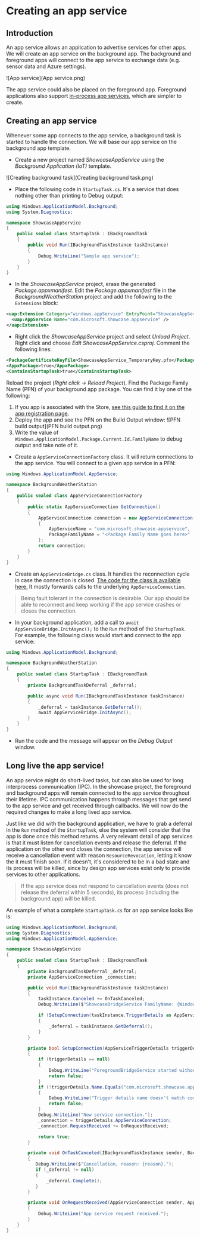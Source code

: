 ---
---
# Creating an app service

## Introduction

An app service allows an application to advertise services for other apps. We will create an app service on the background app. The background and foreground apps will connect to the app service to exchange data (e.g. sensor data and Azure settings).

![App service](App service.png)

The app service could also be placed on the foreground app. Foreground applications also support [in-process app services](https://docs.microsoft.com/en-us/windows/uwp/launch-resume/convert-app-service-in-process), which are simpler to create.

## Creating an app service

Whenever some app connects to the app service, a background task is started to handle the connection. We will base our app service on the background app template.

* Create a new project named *ShowcaseAppService* using the *Background Application (IoT)* template.

![Creating background task](Creating background task.png)

* Place the following code in `StartupTask.cs`. It's a service that does nothing other than printing to Debug output:

```cs
using Windows.ApplicationModel.Background;
using System.Diagnostics;

namespace ShowcaseAppService
{
    public sealed class StartupTask : IBackgroundTask
    {
        public void Run(IBackgroundTaskInstance taskInstance)
        {
            Debug.WriteLine("Sample app service");
        }
    }
}
```

* In the *ShowcaseAppService* project, erase the generated *Package.appxmanifest*. Edit the *Package.appxmanifest* file in the *BackgroundWeatherStation* project and add the following to the `Extensions` block:

```xml
<uap:Extension Category="windows.appService" EntryPoint="ShowcaseAppService.StartupTask">
  <uap:AppService Name="com.microsoft.showcase.appservice" />
</uap:Extension>
```

* Right click the *ShowcaseAppService* project and select *Unload Project*. Right click and choose *Edit ShowcaseAppService.csproj*. Comment the following lines:

```xml
<PackageCertificateKeyFile>ShowcaseAppService_TemporaryKey.pfx</PackageCertificateKeyFile>
<AppxPackage>true</AppxPackage>
<ContainsStartupTask>true</ContainsStartupTask>
```

Reload the project (*Right click -> Reload Project*). Find the Package Family Name (PFN) of your background app package. You can find it by one of the following:

1. If you app is associated with the Store, [see this guide to find it on the app registration page](../StoreDeployment/README.md).
2. Deploy the app and see the PFN on the Build Output window:
![PFN build output](PFN build output.png)
3. Write the value of `Windows.ApplicationModel.Package.Current.Id.FamilyName` to debug output and take note of it.

* Create a `AppServiceConnectionFactory` class. It will return connections to the app service. You will connect to a given app service in a PFN:

```cs
using Windows.ApplicationModel.AppService;

namespace BackgroundWeatherStation
{
    public sealed class AppServiceConnectionFactory
    {
        public static AppServiceConnection GetConnection()
        {
            AppServiceConnection connection = new AppServiceConnection()
            {
                AppServiceName = "com.microsoft.showcase.appservice",
                PackageFamilyName = "<Package Family Name goes here>"
            };
            return connection;
        }
    }
}
```

* Create an `AppServiceBridge.cs` class. It handles the reconnection cycle in case the connection is closed. [The code for the class is available here.](https://github.com/ms-iot/devex_project/blob/master/CS/BackgroundWeatherStation/AppServiceBridge.cs) It mostly forwards calls to the underlying `AppServiceConnection`.

> Being fault tolerant in the connection is desirable. Our app should be able to reconnect and keep working if the app service crashes or closes the connection.

* In your background application, add a call to `await AppServiceBridge.InitAsync();` to the `Run` method of the `StartupTask`. For example, the following class would start and connect to the app service:

```cs
using Windows.ApplicationModel.Background;

namespace BackgroundWeatherStation
{
    public sealed class StartupTask : IBackgroundTask
    {
        private BackgroundTaskDeferral _deferral;

        public async void Run(IBackgroundTaskInstance taskInstance)
        {
            _deferral = taskInstance.GetDeferral();
            await AppServiceBridge.InitAsync();
        }
    }
}
```

* Run the code and the message will appear on the *Debug Output* window.

## Long live the app service!

An app service might do short-lived tasks, but can also be used for long interprocess communication (IPC). In the showcase project, the foreground and background apps will remain connected to the app service throughout their lifetime. IPC communication happens through messages that get send to the app service and get received through callbacks. We will now do the required changes to make a long lived app service.

Just like we did with the background application, we have to grab a deferral in the `Run` method of the `StartupTask`, else the system will consider that the app is done once this method returns. A very relevant detail of app services is that it must listen for cancellation events and release the deferral. If the application on the other end closes the connection, the app service will receive a cancellation event with reason `ResourceRevocation`, letting it know the it must finish soon. If it doesn't, it's considered to be in a bad state and its process will be killed, since by design app services exist only to provide services to other applications.

> If the app service does not respond to cancellation events (does not release the deferral within 5 seconds), its process (including the background app) will be killed.

An example of what a complete `StartupTask.cs` for an app service looks like is:

```cs
using Windows.ApplicationModel.Background;
using System.Diagnostics;
using Windows.ApplicationModel.AppService;

namespace ShowcaseAppService
{
    public sealed class StartupTask : IBackgroundTask
    {
        private BackgroundTaskDeferral _deferral;
        private AppServiceConnection _connection;

        public void Run(IBackgroundTaskInstance taskInstance)
        {
            taskInstance.Canceled += OnTaskCanceled;
            Debug.WriteLine($"ShowcaseBridgeService FamilyName: {Windows.ApplicationModel.Package.Current.Id.FamilyName}.");

            if (SetupConnection(taskInstance.TriggerDetails as AppServiceTriggerDetails))
            {
                _deferral = taskInstance.GetDeferral();
            }
        }

        private bool SetupConnection(AppServiceTriggerDetails triggerDetails)
        {
            if (triggerDetails == null)
            {
                Debug.WriteLine("ForegroundBridgeService started without details, exiting.");
                return false;
            }
            if (!triggerDetails.Name.Equals("com.microsoft.showcase.appservice"))
            {
                Debug.WriteLine("Trigger details name doesn't match com.microsoft.showcase.bridge, exiting.");
                return false;
            }
            Debug.WriteLine("New service connection.");
            _connection = triggerDetails.AppServiceConnection;
            _connection.RequestReceived += OnRequestReceived;

            return true;
        }

        private void OnTaskCanceled(IBackgroundTaskInstance sender, BackgroundTaskCancellationReason reason)
        {
           Debug.WriteLine($"Cancellation, reason: {reason}.");
           if (_deferral != null)
           {
               _deferral.Complete();
           }
        }

        private void OnRequestReceived(AppServiceConnection sender, AppServiceRequestReceivedEventArgs args)
        {
            Debug.WriteLine("App service request received.");
        }
    }
}
```
